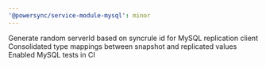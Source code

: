 ```yaml
---
'@powersync/service-module-mysql': minor
---
```


Generate random serverId based on syncrule id for MySQL replication client
Consolidated type mappings between snapshot and replicated values
Enabled MySQL tests in CI

